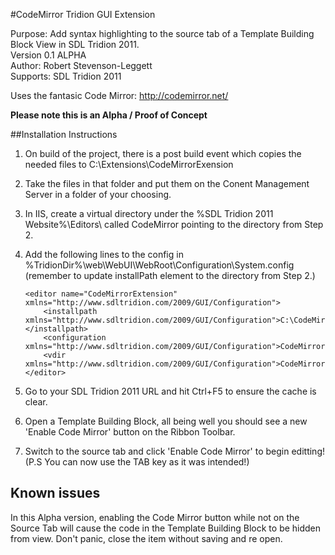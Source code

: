 #CodeMirror Tridion GUI Extension

Purpose: Add syntax highlighting to the source tab of a Template Building Block View in SDL Tridion 2011.  
Version 0.1 ALPHA  
Author: Robert Stevenson-Leggett  
Supports: SDL Tridion 2011  

Uses the fantasic Code Mirror: http://codemirror.net/

**Please note this is an Alpha / Proof of Concept**

##Installation Instructions

 1. On build of the project, there is a post build event which copies the needed files to C:\Extensions\CodeMirrorExension
 2. Take the files in that folder and put them on the Conent Management Server in a folder of your choosing.
 3. In IIS, create a virtual directory under the %SDL Tridion 2011 Website%\Editors\ called CodeMirror pointing to the directory from Step 2.
 4. Add the following lines to the config in %TridionDir%\web\WebUI\WebRoot\Configuration\System.config (remember to update installPath element to the directory from Step 2.)
 
        <editor name="CodeMirrorExtension" xmlns="http://www.sdltridion.com/2009/GUI/Configuration">
		    <installpath xmlns="http://www.sdltridion.com/2009/GUI/Configuration">C:\CodeMirrorExtension\</installpath>
		    <configuration xmlns="http://www.sdltridion.com/2009/GUI/Configuration">CodeMirrorExtension.config</configuration>
		    <vdir xmlns="http://www.sdltridion.com/2009/GUI/Configuration">CodeMirror</vdir>
	    </editor>
	
 5. Go to your SDL Tridion 2011 URL and hit Ctrl+F5 to ensure the cache is clear.
 6. Open a Template Building Block, all being well you should see a new 'Enable Code Mirror' button on the Ribbon Toolbar.
 7. Switch to the source tab and click 'Enable Code Mirror' to begin editting! (P.S You can now use the TAB key as it was intended!)
 
## Known issues

 In this Alpha version, enabling the Code Mirror button while not on the Source Tab will cause the code in the Template Building Block to be hidden from view. Don't panic, close the item without saving and re open.